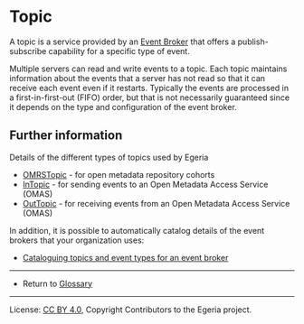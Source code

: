 <!-- SPDX-License-Identifier: CC-BY-4.0 -->
<!-- Copyright Contributors to the Egeria project. -->

# Topic

A topic is a service provided by an [Event Broker](event-broker.md) that offers
a publish-subscribe capability for a specific type of event.

Multiple servers can read and write events to a topic. 
Each topic maintains information about the events that a server has not read so that
it can receive each event even if it restarts.
Typically the events are processed in a first-in-first-out (FIFO)
order, but that is not necessarily guaranteed since it depends on the type and configuration of the event broker.

## Further information

Details of the different types of topics used by Egeria

* [OMRSTopic](../../../open-metadata-implementation/repository-services/docs/omrs-event-topic.md) - for open metadata repository cohorts
* [InTopic](../../../open-metadata-implementation/access-services/docs/concepts/client-server/in-topic.md) - for sending events to an Open Metadata Access Service (OMAS)
* [OutTopic](../../../open-metadata-implementation/access-services/docs/concepts/client-server/out-topic.md) - for receiving events from an Open Metadata Access Service (OMAS)

In addition, it is possible to automatically catalog details of the event brokers that your organization uses:
* [Cataloguing topics and event types for an event broker](../../../open-metadata-implementation/integration-services/topic-integrator)


----
* Return to [Glossary](../open-metadata-glossary.md)


----
License: [CC BY 4.0](https://creativecommons.org/licenses/by/4.0/),
Copyright Contributors to the Egeria project.
